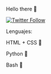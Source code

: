 Hello there 👋

[![Twitter Follow](https://img.shields.io/twitter/follow/OscarGonzalezFr?logo=twitter&style=social)](https://twitter.com/OscarGonzalezFr)

Lenguajes:

HTML + CSS 📃

Python 🐍

Bash  🤖
